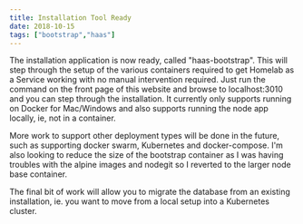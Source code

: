 ```yaml
---
title: Installation Tool Ready
date: 2018-10-15
tags: ["bootstrap","haas"]
---
```


The installation application is now ready, called "haas-bootstrap". This will step through the setup of the various containers required to get Homelab as a Service working with no manual intervention required. Just run the command on the front page of this website and browse to localhost:3010 and you can step through the installation. It currently only supports running on Docker for Mac/Windows and also supports running the node app locally, ie, not in a container.

More work to support other deployment types will be done in the future, such as supporting docker swarm, Kubernetes and docker-compose. I'm also looking to reduce the size of the bootstrap container as I was having troubles with the alpine images and nodegit so I reverted to the larger node base container.

The final bit of work will allow you to migrate the database from an existing installation, ie. you want to move from a local setup into a Kubernetes cluster.